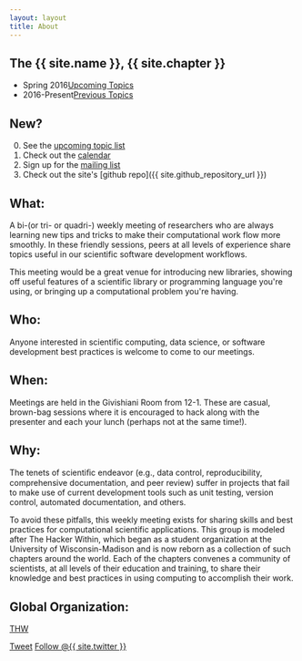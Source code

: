 ```yaml
---
layout: layout
title: About
---
```


<section class="content">

# The {{ site.name }}, {{ site.chapter }}

<ul class="listing">
<li>
<span>Spring 2016</span><a href="{{ site.baseurl }}/upcoming.html">Upcoming Topics</a>
</li>
<li>
<span>2016-Present</span><a href="{{ site.baseurl }}/previous.html">Previous Topics</a>
</li>
</ul>

## New?

0. See the [upcoming topic list](upcoming)
0. Check out the [calendar](https://calendar.google.com/calendar/embed?src=4trlf4mtiknlbnu4vq7fno0gmg%40group.calendar.google.com&ctz=Europe/Vienna)
0. Sign up for the [mailing list](https://groups.google.com/forum/#!forum/thehackerwithin-iiasa)
0. Check out the site's [github repo]({{ site.github_repository_url }})

## What:

A bi-(or tri- or quadri-) weekly meeting of researchers who are always learning
new tips and tricks to make their computational work flow more smoothly.  In
these friendly sessions, peers at all levels of experience share topics useful
in our scientific software development workflows.

This meeting would be a great venue for introducing new libraries, showing off
useful features of a scientific library or programming language you're using, or
bringing up a computational problem you're having.

## Who:

Anyone interested in scientific computing, data science, or software development
best practices is welcome to come to our meetings.

## When:

Meetings are held in the Givishiani Room from 12-1. These are casual, brown-bag
sessions where it is encouraged to hack along with the presenter and each your
lunch (perhaps not at the same time!).

## Why:


The tenets of scientiﬁc endeavor (e.g., data control, reproducibility,
comprehensive documentation, and peer review) suffer in projects that fail
to make use of current development tools such as unit testing, version
control, automated documentation, and others.


To avoid these pitfalls, this weekly meeting exists for sharing skills and best
practices for computational scientific applications. This group is modeled after
The Hacker Within, which began as a student organization at the University of
Wisconsin-Madison and is now reborn as a collection of such chapters around the
world. Each of the chapters convenes a community of scientists, at all levels of
their education and training, to share their knowledge and best practices in
using computing to accomplish their work.


## Global Organization:

[THW](http://thehackerwithin.org)

<a href="http://twitter.com/share" class="twitter-share-button" data-count="none" data-via="{{ site.twitter }}">Tweet</a>
<a href="http://twitter.com/{{ site.twitter }}" class="twitter-follow-button" data-show-count="false">Follow @{{ site.twitter }}</a>
<script src="http://platform.twitter.com/widgets.js" type="text/javascript"></script>


</section>
